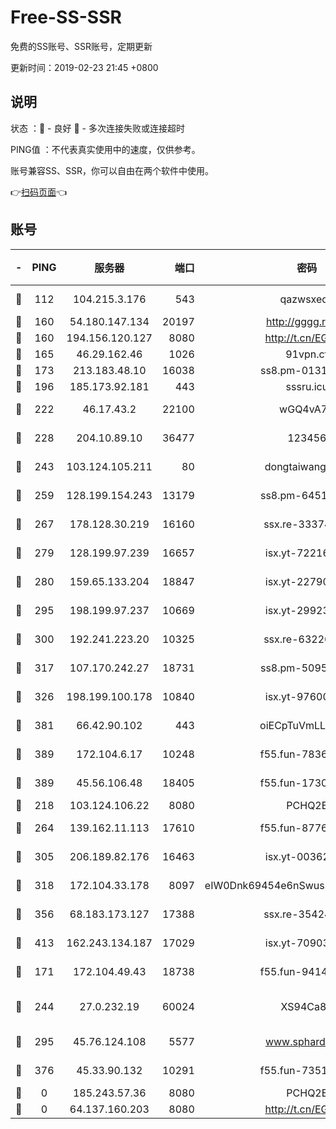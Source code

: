 # Free-SS-SSR

免费的SS账号、SSR账号，定期更新

更新时间：2019-02-23 21:45 +0800

## 说明

状态     ：🙂 - 良好 🙁 - 多次连接失败或连接超时

PING值   ：不代表真实使用中的速度，仅供参考。

账号兼容SS、SSR，你可以自由在两个软件中使用。

👉[扫码页面](https://liesauer.github.io/free-ss-ssr.github.io/)👈

## 账号

|-|PING|服务器|端口|密码|加密方式|区域|
|:----:|:----:|:-----:|-----:|:----:|:----:|:----:|
|🙂|112|104.215.3.176|543|qazwsxedc|aes-256-gcm|JP|
|🙂|160|54.180.147.134|20197|http://gggg.rocks|chacha20|KR|
|🙂|160|194.156.120.127|8080|http://t.cn/EGJIyrl|rc4-md5|RU|
|🙂|165|46.29.162.46|1026|91vpn.cf|rc4-md5|RU|
|🙂|173|213.183.48.10|16038|ss8.pm-01318678|rc4-md5|RU|
|🙂|196|185.173.92.181|443|sssru.icu|rc4-md5|RU|
|🙂|222|46.17.43.2|22100|wGQ4vA7D|aes-256-gcm|RU|
|🙂|228|204.10.89.10|36477|123456|aes-256-cfb|US|
|🙂|243|103.124.105.211|80|dongtaiwang.com|aes-256-cfb|US|
|🙂|259|128.199.154.243|13179|ss8.pm-64511599|aes-256-cfb|SG|
|🙂|267|178.128.30.219|16160|ssx.re-33374521|aes-256-cfb|SG|
|🙂|279|128.199.97.239|16657|isx.yt-72216653|aes-256-cfb|SG|
|🙂|280|159.65.133.204|18847|isx.yt-22790068|aes-256-cfb|SG|
|🙂|295|198.199.97.237|10669|isx.yt-29923675|aes-256-cfb|US|
|🙂|300|192.241.223.20|10325|ssx.re-63226148|aes-256-cfb|US|
|🙂|317|107.170.242.27|18731|ss8.pm-50950263|aes-256-cfb|US|
|🙂|326|198.199.100.178|10840|isx.yt-97600185|aes-256-cfb|US|
|🙂|381|66.42.90.102|443|oiECpTuVmLLxk4Ts|aes-256-cfb|US|
|🙂|389|172.104.6.17|10248|f55.fun-78360191|aes-256-cfb|US|
|🙂|389|45.56.106.48|18405|f55.fun-17301402|aes-256-cfb|US|
|🙂|218|103.124.106.22|8080|PCHQ2E|rc4-md5|US|
|🙂|264|139.162.11.113|17610|f55.fun-87762700|aes-256-cfb|SG|
|🙂|305|206.189.82.176|16463|isx.yt-00362323|aes-256-cfb|SG|
|🙂|318|172.104.33.178|8097|eIW0Dnk69454e6nSwuspv9DmS201tQ0D|aes-256-cfb|SG|
|🙂|356|68.183.173.127|17388|ssx.re-35424497|aes-256-cfb|US|
|🙂|413|162.243.134.187|17029|isx.yt-70903569|aes-256-cfb|US|
|🙁|171|172.104.49.43|18738|f55.fun-94147766|aes-256-cfb|SG|
|🙁|244|27.0.232.19|60024|XS94Ca8K|xchacha20-ietf-poly1305|HK|
|🙁|295|45.76.124.108|5577|www.sphard.com|aes-256-cfb|AU|
|🙁|376|45.33.90.132|10291|f55.fun-73512768|aes-256-cfb|US|
|🙁|0|185.243.57.36|8080|PCHQ2E|rc4-md5|US|
|🙁|0|64.137.160.203|8080|http://t.cn/EGJIyrl|rc4-md5|CA|
